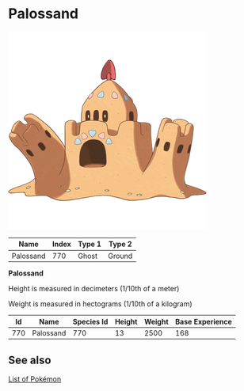 # Palossand


![Palossand](images/770.png)

| **Name** | **Index** | **Type 1** | **Type 2** |
|----|----|----|----|
| Palossand | 770 | Ghost | Ground  |

**Palossand** 


Height is measured in decimeters (1/10th of a meter)

Weight is measured in hectograms (1/10th of a kilogram)

| **Id** | **Name** | **Species Id** | **Height** | **Weight** | **Base Experience** |
|--------|----------|----------------|------------|------------|---------------------|
| 770 | Palossand | 770 | 13 | 2500 | 168 |


## See also

[List of Pokémon](../pokemon.md)
